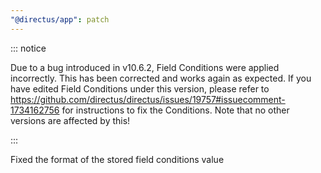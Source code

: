 ```yaml
---
"@directus/app": patch
---
```


::: notice

Due to a bug introduced in v10.6.2, Field Conditions were applied incorrectly. This has been corrected and works again as expected.
If you have edited Field Conditions under this version, please refer to https://github.com/directus/directus/issues/19757#issuecomment-1734162756 for instructions to fix the Conditions.
Note that no other versions are affected by this!

:::

Fixed the format of the stored field conditions value
